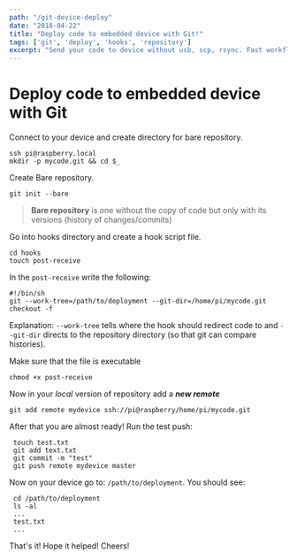 ```yaml
---
path: "/git-device-deploy"
date: "2018-04-22"
title: "Deploy code to embedded device with Git!"
tags: ['git', 'deploy', 'hooks', 'repository']
excerpt: "Send your code to device without usb, scp, rsync. Fast workflow."
---
```


# Deploy code to embedded device with Git

Connect to your device and create directory for bare repository.

    ssh pi@raspberry.local
    mkdir -p mycode.git && cd $_
    
Create Bare repository. 

    git init --bare
    
 > **Bare repository** is one without the copy of code but only with its versions (history of changes/commits)
 
Go into hooks directory and create a hook script file. 

    cd hooks
    touch post-receive
    
In the `post-receive` write the following: 

    #!/bin/sh
    git --work-tree=/path/to/deployment --git-dir=/home/pi/mycode.git checkout -f
  
 Explanation: `--work-tree` tells where the hook should redirect code to and `--git-dir` directs to the repository directory (so that git can compare histories).
 
 Make sure that the file is executable
    
    chmod +x post-receive
    
Now in your *local* version of repository add a ***new remote***

    git add remote mydevice ssh://pi@raspberry/home/pi/mycode.git

After that you are almost ready! Run the test push: 

     touch test.txt
     git add text.txt
     git commit -m "test"
     git push remote mydevice master
Now on your device go to: `/path/to/deployment`. You should see: 

    
     cd /path/to/deployment
     ls -al  
     ... 
     test.txt
     ...
That's it! Hope it helped! Cheers!

<style type="text/css">
  
</style>